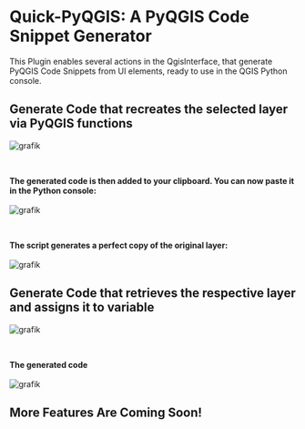 # Quick-PyQGIS: A PyQGIS Code Snippet Generator

This Plugin enables several actions in the QgisInterface, that generate PyQGIS Code Snippets from UI elements, ready to use in the QGIS Python console.

## Generate Code that recreates the selected layer via PyQGIS functions

![grafik](https://github.com/user-attachments/assets/c35c3dd7-8566-4b23-a4bf-c627c3a7ddd3)

<br>

**The generated code is then added to your clipboard. You can now paste it in the Python console:**<br><br>
![grafik](https://github.com/user-attachments/assets/ea1c3688-7319-4e9a-b8c7-13e64b6722cf)

<br>

**The script generates a perfect copy of the original layer:**<br><br>
![grafik](https://github.com/user-attachments/assets/60109d6e-f03d-44b9-9328-62bcf09ec6a2)

## Generate Code that retrieves the respective layer and assigns it to variable
![grafik](https://github.com/user-attachments/assets/67a8d2ae-aa70-4dc9-bfcc-a87253265559)

<br>

**The generated code**<br><br>
![grafik](https://github.com/user-attachments/assets/cbe9b093-dcca-46be-ada0-6e7a5c948bdc)

## More Features Are Coming Soon!

